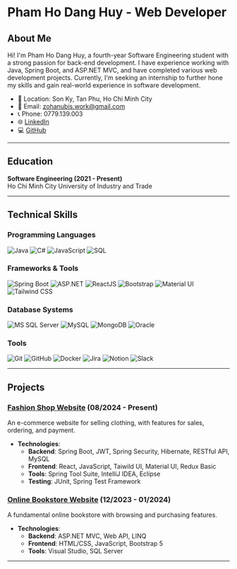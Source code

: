 # Pham Ho Dang Huy - Web Developer

## About Me
Hi! I'm Pham Ho Dang Huy, a fourth-year Software Engineering student with a strong passion for back-end development. I have experience working with Java, Spring Boot, and ASP.NET MVC, and have completed various web development projects. Currently, I'm seeking an internship to further hone my skills and gain real-world experience in software development.

- 📍 Location: Son Ky, Tan Phu, Ho Chi Minh City
- 📧 Email: zohanubis.work@gmail.com
- 📞 Phone: 0779.139.003
- 🌐 [LinkedIn](https://www.linkedin.com/in/zohanubis)
- 💻 [GitHub](https://github.com/zohanubis)

---

## Education
**Software Engineering (2021 - Present)**  
Ho Chi Minh City University of Industry and Trade

---

## Technical Skills

### Programming Languages
![Java](https://img.shields.io/badge/Java-%23ED8B00.svg?style=flat&logo=java&logoColor=white) ![C#](https://img.shields.io/badge/C%23-%23239120.svg?style=flat&logo=c-sharp&logoColor=white) ![JavaScript](https://img.shields.io/badge/JavaScript-%23323330.svg?style=flat&logo=javascript&logoColor=%23F7DF1E) ![SQL](https://img.shields.io/badge/SQL-%234169E1.svg?style=flat&logo=microsoft-sql-server&logoColor=white) 

### Frameworks & Tools
![Spring Boot](https://img.shields.io/badge/Spring%20Boot-%236DB33F.svg?style=flat&logo=spring-boot&logoColor=white) 
![ASP.NET](https://img.shields.io/badge/ASP.NET-%235C2D91.svg?style=flat&logo=dotnet&logoColor=white) 
![ReactJS](https://img.shields.io/badge/React-%2320232a.svg?style=flat&logo=react&logoColor=%2361DAFB) 
![Bootstrap](https://img.shields.io/badge/Bootstrap-%23563D7C.svg?style=flat&logo=bootstrap&logoColor=white) 
![Material UI](https://img.shields.io/badge/Material%20UI-%230081CB.svg?style=flat&logo=material-ui&logoColor=white) 
![Tailwind CSS](https://img.shields.io/badge/Tailwind_CSS-%2338B2AC.svg?style=flat&logo=tailwind-css&logoColor=white) 

### Database Systems
![MS SQL Server](https://img.shields.io/badge/Microsoft%20SQL%20Server-%23CC2927.svg?style=flat&logo=microsoft-sql-server&logoColor=white) 
![MySQL](https://img.shields.io/badge/MySQL-%234479A1.svg?style=flat&logo=mysql&logoColor=white) 
![MongoDB](https://img.shields.io/badge/MongoDB-%2347A248.svg?style=flat&logo=mongodb&logoColor=white) 
![Oracle](https://img.shields.io/badge/Oracle-F80000.svg?style=flat&logo=oracle&logoColor=white) 

### Tools
![Git](https://img.shields.io/badge/Git-%23F05033.svg?style=flat&logo=git&logoColor=white) 
![GitHub](https://img.shields.io/badge/GitHub-%23181717.svg?style=flat&logo=github&logoColor=white) 
![Docker](https://img.shields.io/badge/Docker-%230db7ed.svg?style=flat&logo=docker&logoColor=white) 
![Jira](https://img.shields.io/badge/Jira-%230A0FFF.svg?style=flat&logo=jira&logoColor=white) 
![Notion](https://img.shields.io/badge/Notion-%23000000.svg?style=flat&logo=notion&logoColor=white) 
![Slack](https://img.shields.io/badge/Slack-%234A154B.svg?style=flat&logo=slack&logoColor=white) 

---

## Projects

### [Fashion Shop Website](https://github.com/zohanubis/fashion_shop) (08/2024 - Present)
An e-commerce website for selling clothing, with features for sales, ordering, and payment.
- **Technologies**:
  - **Backend**: Spring Boot, JWT, Spring Security, Hibernate, RESTful API, MySQL
  - **Frontend**: React, JavaScript, Taiwild UI, Material UI, Redux Basic
  - **Tools**: Spring Tool Suite, IntelliJ IDEA, Eclipse
  - **Testing**: JUnit, Spring Test Framework

### [Online Bookstore Website](https://github.com/zohanubis/bookstore_pj/tree/backend-pj) (12/2023 - 01/2024)
A fundamental online bookstore with browsing and purchasing features.
- **Technologies**:
  - **Backend**: ASP.NET MVC, Web API, LINQ
  - **Frontend**: HTML/CSS, JavaScript, Bootstrap 5
  - **Tools**: Visual Studio, SQL Server

---

